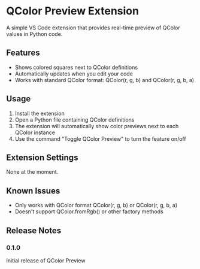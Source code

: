 # QColor Preview Extension

A simple VS Code extension that provides real-time preview of QColor values in Python code.

## Features

- Shows colored squares next to QColor definitions
- Automatically updates when you edit your code
- Works with standard QColor format: QColor(r, g, b) and QColor(r, g, b, a)

## Usage

1. Install the extension
2. Open a Python file containing QColor definitions
3. The extension will automatically show color previews next to each QColor instance
4. Use the command "Toggle QColor Preview" to turn the feature on/off

## Extension Settings

None at the moment.

## Known Issues

- Only works with QColor format QColor(r, g, b) or QColor(r, g, b, a)
- Doesn't support QColor.fromRgb() or other factory methods

## Release Notes

### 0.1.0

Initial release of QColor Preview